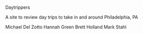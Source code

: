 Daytrippers

A site to review day trips to take in and around Philadelphia, PA


Michael Del Zotto
Hannah Green
Brett Holland
Mark Stahl
